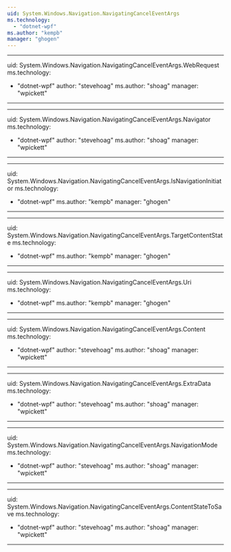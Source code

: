 ```yaml
---
uid: System.Windows.Navigation.NavigatingCancelEventArgs
ms.technology: 
  - "dotnet-wpf"
ms.author: "kempb"
manager: "ghogen"
---
```


---
uid: System.Windows.Navigation.NavigatingCancelEventArgs.WebRequest
ms.technology: 
  - "dotnet-wpf"
author: "stevehoag"
ms.author: "shoag"
manager: "wpickett"
---

---
uid: System.Windows.Navigation.NavigatingCancelEventArgs.Navigator
ms.technology: 
  - "dotnet-wpf"
author: "stevehoag"
ms.author: "shoag"
manager: "wpickett"
---

---
uid: System.Windows.Navigation.NavigatingCancelEventArgs.IsNavigationInitiator
ms.technology: 
  - "dotnet-wpf"
ms.author: "kempb"
manager: "ghogen"
---

---
uid: System.Windows.Navigation.NavigatingCancelEventArgs.TargetContentState
ms.technology: 
  - "dotnet-wpf"
ms.author: "kempb"
manager: "ghogen"
---

---
uid: System.Windows.Navigation.NavigatingCancelEventArgs.Uri
ms.technology: 
  - "dotnet-wpf"
ms.author: "kempb"
manager: "ghogen"
---

---
uid: System.Windows.Navigation.NavigatingCancelEventArgs.Content
ms.technology: 
  - "dotnet-wpf"
author: "stevehoag"
ms.author: "shoag"
manager: "wpickett"
---

---
uid: System.Windows.Navigation.NavigatingCancelEventArgs.ExtraData
ms.technology: 
  - "dotnet-wpf"
author: "stevehoag"
ms.author: "shoag"
manager: "wpickett"
---

---
uid: System.Windows.Navigation.NavigatingCancelEventArgs.NavigationMode
ms.technology: 
  - "dotnet-wpf"
author: "stevehoag"
ms.author: "shoag"
manager: "wpickett"
---

---
uid: System.Windows.Navigation.NavigatingCancelEventArgs.ContentStateToSave
ms.technology: 
  - "dotnet-wpf"
author: "stevehoag"
ms.author: "shoag"
manager: "wpickett"
---
